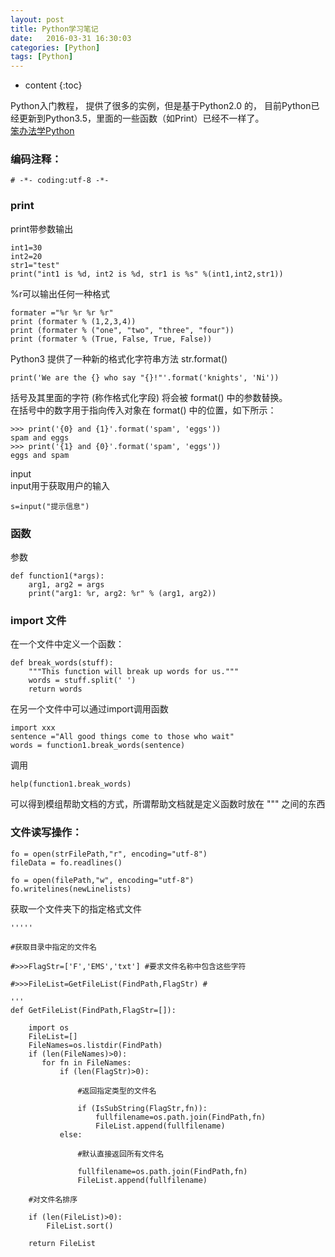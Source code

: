 ```yaml
---
layout: post
title: Python学习笔记
date:   2016-03-31 16:30:03
categories: [Python]
tags: [Python]
---
```


* content
{:toc}

Python入门教程， 提供了很多的实例，但是基于Python2.0 的， 目前Python已经更新到Python3.5，里面的一些函数（如Print）已经不一样了。   
[笨办法学Python](http://www.jb51.net/shouce/Pythonbbf/latest/index.html)   

### 编码注释：   

	# -*- coding:utf-8 -*-

### print

print带参数输出   

	int1=30
	int2=20
	str1="test"
	print("int1 is %d, int2 is %d, str1 is %s" %(int1,int2,str1))

%r可以输出任何一种格式   

	formater ="%r %r %r %r"
	print (formater % (1,2,3,4))
	print (formater % ("one", "two", "three", "four"))
	print (formater % (True, False, True, False))

Python3 提供了一种新的格式化字符串方法 str.format()   

	print('We are the {} who say "{}!"'.format('knights', 'Ni'))

括号及其里面的字符 (称作格式化字段) 将会被 format() 中的参数替换。   
在括号中的数字用于指向传入对象在 format() 中的位置，如下所示：   

	>>> print('{0} and {1}'.format('spam', 'eggs'))
	spam and eggs
	>>> print('{1} and {0}'.format('spam', 'eggs'))
	eggs and spam

input   
input用于获取用户的输入   

	s=input("提示信息")	

### 函数

参数   

	def function1(*args):
		arg1, arg2 = args
		print("arg1: %r, arg2: %r" % (arg1, arg2))


### import 文件

在一个文件中定义一个函数：   

	def break_words(stuff):
		"""This function will break up words for us."""
		words = stuff.split(' ')
		return words

在另一个文件中可以通过import调用函数   

	import xxx
	sentence ="All good things come to those who wait"
	words = function1.break_words(sentence)

调用   

	help(function1.break_words)

可以得到模组帮助文档的方式，所谓帮助文档就是定义函数时放在 """ 之间的东西   

### 文件读写操作：   

	fo = open(strFilePath,"r", encoding="utf-8")
	fileData = fo.readlines()
	
	fo = open(filePath,"w", encoding="utf-8")
	fo.writelines(newLinelists)	

获取一个文件夹下的指定格式文件   

	
	''''' 

	#获取目录中指定的文件名 

	#>>>FlagStr=['F','EMS','txt'] #要求文件名称中包含这些字符 

	#>>>FileList=GetFileList(FindPath,FlagStr) # 

	'''  
	def GetFileList(FindPath,FlagStr=[]):  
		
		import os  
		FileList=[]  
		FileNames=os.listdir(FindPath)  
		if (len(FileNames)>0):  
		   for fn in FileNames:  
			   if (len(FlagStr)>0):  

				   #返回指定类型的文件名  

				   if (IsSubString(FlagStr,fn)):  
					   fullfilename=os.path.join(FindPath,fn)  
					   FileList.append(fullfilename)  
			   else:  

				   #默认直接返回所有文件名  

				   fullfilename=os.path.join(FindPath,fn)  
				   FileList.append(fullfilename)  
	  
		#对文件名排序  

		if (len(FileList)>0):  
			FileList.sort()  
	  
		return FileList  
		
